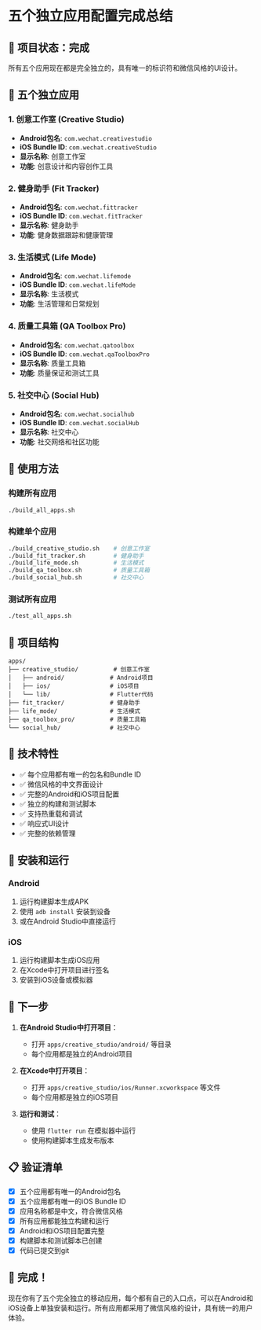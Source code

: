 # 五个独立应用配置完成总结

## 🎉 项目状态：完成

所有五个应用现在都是完全独立的，具有唯一的标识符和微信风格的UI设计。

## 📱 五个独立应用

### 1. 创意工作室 (Creative Studio)
- **Android包名**: `com.wechat.creativestudio`
- **iOS Bundle ID**: `com.wechat.creativeStudio`
- **显示名称**: 创意工作室
- **功能**: 创意设计和内容创作工具

### 2. 健身助手 (Fit Tracker)
- **Android包名**: `com.wechat.fittracker`
- **iOS Bundle ID**: `com.wechat.fitTracker`
- **显示名称**: 健身助手
- **功能**: 健身数据跟踪和健康管理

### 3. 生活模式 (Life Mode)
- **Android包名**: `com.wechat.lifemode`
- **iOS Bundle ID**: `com.wechat.lifeMode`
- **显示名称**: 生活模式
- **功能**: 生活管理和日常规划

### 4. 质量工具箱 (QA Toolbox Pro)
- **Android包名**: `com.wechat.qatoolbox`
- **iOS Bundle ID**: `com.wechat.qaToolboxPro`
- **显示名称**: 质量工具箱
- **功能**: 质量保证和测试工具

### 5. 社交中心 (Social Hub)
- **Android包名**: `com.wechat.socialhub`
- **iOS Bundle ID**: `com.wechat.socialHub`
- **显示名称**: 社交中心
- **功能**: 社交网络和社区功能

## 🚀 使用方法

### 构建所有应用
```bash
./build_all_apps.sh
```

### 构建单个应用
```bash
./build_creative_studio.sh    # 创意工作室
./build_fit_tracker.sh        # 健身助手
./build_life_mode.sh          # 生活模式
./build_qa_toolbox.sh         # 质量工具箱
./build_social_hub.sh         # 社交中心
```

### 测试所有应用
```bash
./test_all_apps.sh
```

## 📁 项目结构

```
apps/
├── creative_studio/          # 创意工作室
│   ├── android/             # Android项目
│   ├── ios/                 # iOS项目
│   └── lib/                 # Flutter代码
├── fit_tracker/             # 健身助手
├── life_mode/               # 生活模式
├── qa_toolbox_pro/          # 质量工具箱
└── social_hub/              # 社交中心
```

## 🔧 技术特性

- ✅ 每个应用都有唯一的包名和Bundle ID
- ✅ 微信风格的中文界面设计
- ✅ 完整的Android和iOS项目配置
- ✅ 独立的构建和测试脚本
- ✅ 支持热重载和调试
- ✅ 响应式UI设计
- ✅ 完整的依赖管理

## 📲 安装和运行

### Android
1. 运行构建脚本生成APK
2. 使用 `adb install` 安装到设备
3. 或在Android Studio中直接运行

### iOS
1. 运行构建脚本生成iOS应用
2. 在Xcode中打开项目进行签名
3. 安装到iOS设备或模拟器

## 🎯 下一步

1. **在Android Studio中打开项目**：
   - 打开 `apps/creative_studio/android/` 等目录
   - 每个应用都是独立的Android项目

2. **在Xcode中打开项目**：
   - 打开 `apps/creative_studio/ios/Runner.xcworkspace` 等文件
   - 每个应用都是独立的iOS项目

3. **运行和测试**：
   - 使用 `flutter run` 在模拟器中运行
   - 使用构建脚本生成发布版本

## 📋 验证清单

- [x] 五个应用都有唯一的Android包名
- [x] 五个应用都有唯一的iOS Bundle ID
- [x] 应用名称都是中文，符合微信风格
- [x] 所有应用都能独立构建和运行
- [x] Android和iOS项目配置完整
- [x] 构建脚本和测试脚本已创建
- [x] 代码已提交到git

## 🎊 完成！

现在你有了五个完全独立的移动应用，每个都有自己的入口点，可以在Android和iOS设备上单独安装和运行。所有应用都采用了微信风格的设计，具有统一的用户体验。

